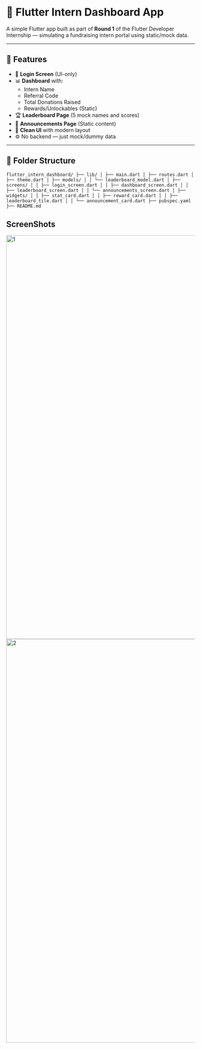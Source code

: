# 📱 Flutter Intern Dashboard App

A simple Flutter app built as part of **Round 1** of the Flutter Developer Internship — simulating a fundraising intern portal using static/mock data.

---

## 🚀 Features

- 🔐 **Login Screen** (UI-only)
- 📊 **Dashboard** with:
  - Intern Name
  - Referral Code
  - Total Donations Raised
  - Rewards/Unlockables (Static)
- 🏆 **Leaderboard Page** (5 mock names and scores)
- 📢 **Announcements Page** (Static content)
- 🎨 **Clean UI** with modern layout
- ⚙️ No backend — just mock/dummy data

---

## 🧭 Folder Structure
<pre lang="text"><code>flutter_intern_dashboard/ ├── lib/ │ ├── main.dart │ ├── routes.dart │ ├── theme.dart │ ├── models/ │ │ └── leaderboard_model.dart │ ├── screens/ │ │ ├── login_screen.dart │ │ ├── dashboard_screen.dart │ │ ├── leaderboard_screen.dart │ │ └── announcements_screen.dart │ ├── widgets/ │ │ ├── stat_card.dart │ │ ├── reward_card.dart │ │ ├── leaderboard_tile.dart │ │ └── announcement_card.dart ├── pubspec.yaml ├── README.md </code></pre>

## ScreenShots
<img width="1920" height="1080" alt="1" src="https://github.com/user-attachments/assets/ebc828ea-cb16-43fa-9392-046519f085c6" />
<img width="1920" height="1080" alt="2" src="https://github.com/user-attachments/assets/a23922a2-c610-4706-905b-516536a4e78f" />

